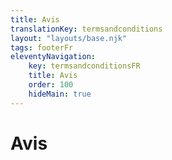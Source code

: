 ```yaml
---
title: Avis
translationKey: termsandconditions
layout: "layouts/base.njk"
tags: footerFr
eleventyNavigation:
    key: termsandconditionsFR
    title: Avis
    order: 100
    hideMain: true
---
```


# Avis